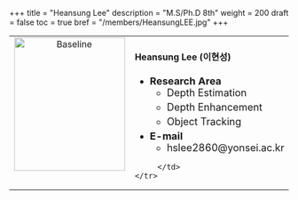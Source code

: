 +++
title = "Heansung Lee"
description = "M.S/Ph.D 8th"
weight = 200
draft = false
toc = true
bref = "/members/HeansungLEE.jpg"
+++

<table>
    <tr>
       <td width="280" align="center" valign="top">
          <img alt="Baseline" width="200px" height="240" src="/members/HeansungLEE.jpg">
       </td>
       <td>
            <h4>Heansung Lee (이현성)</h4>
            <ul class="member_info">
                <li style="font-size: 18px"><b>Research Area</b>
                    <ul class="interest">
                        <li style="margin-bottom: 5px">Depth Estimation</li>
                        <li style="margin-bottom: 5px">Depth Enhancement</li>
                        <li style="margin-bottom: 5px">Object Tracking</li>
                    </ul>
                </li>
                <li style="font-size: 18px"><b>E-mail</b>
                    <ul>
                        <li style="margin-bottom: 5px">hslee2860@yonsei.ac.kr</li>
                    </ul>
                </li>
            </ul>
            
         </td>
    </tr>
</table>